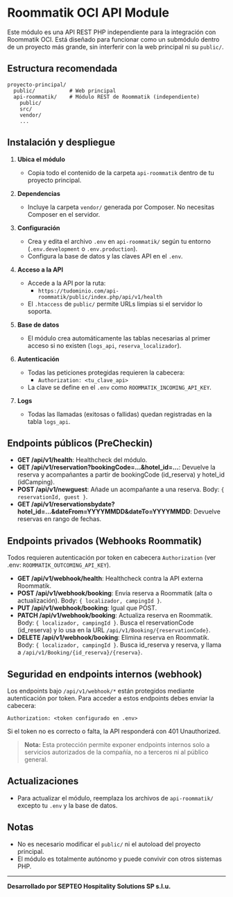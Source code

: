 # Roommatik OCI API Module

Este módulo es una API REST PHP independiente para la integración con Roommatik OCI. Está diseñado para funcionar como un submódulo dentro de un proyecto más grande, sin interferir con la web principal ni su `public/`.

## Estructura recomendada

```
proyecto-principal/
  public/           # Web principal
  api-roommatik/    # Módulo REST de Roommatik (independiente)
    public/
    src/
    vendor/
    ...
```

## Instalación y despliegue

1. **Ubica el módulo**
   - Copia todo el contenido de la carpeta `api-roommatik` dentro de tu proyecto principal.

2. **Dependencias**
   - Incluye la carpeta `vendor/` generada por Composer. No necesitas Composer en el servidor.

3. **Configuración**
   - Crea y edita el archivo `.env` en `api-roommatik/` según tu entorno (`.env.development` o `.env.production`).
   - Configura la base de datos y las claves API en el `.env`.

4. **Acceso a la API**
   - Accede a la API por la ruta:
     - `https://tudominio.com/api-roommatik/public/index.php/api/v1/health`
   - El `.htaccess` de `public/` permite URLs limpias si el servidor lo soporta.

5. **Base de datos**
   - El módulo crea automáticamente las tablas necesarias al primer acceso si no existen (`logs_api`, `reserva_localizador`).

6. **Autenticación**
   - Todas las peticiones protegidas requieren la cabecera:
     - `Authorization: <tu_clave_api>`
   - La clave se define en el `.env` como `ROOMMATIK_INCOMING_API_KEY`.

7. **Logs**
   - Todas las llamadas (exitosas o fallidas) quedan registradas en la tabla `logs_api`.

## Endpoints públicos (PreCheckin)

- **GET /api/v1/health**: Healthcheck del módulo.
- **GET /api/v1/reservation?bookingCode=...&hotel_id=...**: Devuelve la reserva y acompañantes a partir de bookingCode (id_reserva) y hotel_id (idCamping).
- **POST /api/v1/newguest**: Añade un acompañante a una reserva. Body: `{ reservationId, guest }`.
- **GET /api/v1/reservationsbydate?hotel_id=...&dateFrom=YYYYMMDD&dateTo=YYYYMMDD**: Devuelve reservas en rango de fechas.

## Endpoints privados (Webhooks Roommatik)

Todos requieren autenticación por token en cabecera `Authorization` (ver .env: `ROOMMATIK_OUTCOMING_API_KEY`).

- **GET /api/v1/webhook/health**: Healthcheck contra la API externa Roommatik.
- **POST /api/v1/webhook/booking**: Envía reserva a Roommatik (alta o actualización). Body: `{ localizador, campingId }`.
- **PUT /api/v1/webhook/booking**: Igual que POST.
- **PATCH /api/v1/webhook/booking**: Actualiza reserva en Roommatik. Body: `{ localizador, campingId }`. Busca el reservationCode (id_reserva) y lo usa en la URL `/api/v1/Booking/{reservationCode}`.
- **DELETE /api/v1/webhook/booking**: Elimina reserva en Roommatik. Body: `{ localizador, campingId }`. Busca id_reserva y reserva, y llama a `/api/v1/Booking/{id_reserva}/{reserva}`.

## Seguridad en endpoints internos (webhook)

Los endpoints bajo `/api/v1/webhook/*` están protegidos mediante autenticación por token. Para acceder a estos endpoints debes enviar la cabecera:

    Authorization: <token configurado en .env>

Si el token no es correcto o falta, la API responderá con 401 Unauthorized.

> **Nota:** Esta protección permite exponer endpoints internos solo a servicios autorizados de la compañía, no a terceros ni al público general.

## Actualizaciones
- Para actualizar el módulo, reemplaza los archivos de `api-roommatik/` excepto tu `.env` y la base de datos.

## Notas
- No es necesario modificar el `public/` ni el autoload del proyecto principal.
- El módulo es totalmente autónomo y puede convivir con otros sistemas PHP.

---

**Desarrollado por SEPTEO Hospitality Solutions SP s.l.u.**
